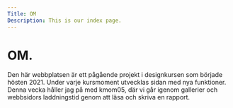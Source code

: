 ```yaml
---
Title: OM 
Description: This is our index page.
---
```


__OM.__
=========================

Den här webbplatsen är ett pågående projekt i designkursen som började hösten 2021. Under varje kursmoment utvecklas sidan med nya funktioner. Denna vecka håller jag på med kmom05, där vi går igenom gallerier och webbsidors laddningstid genom att läsa och skriva en rapport.


